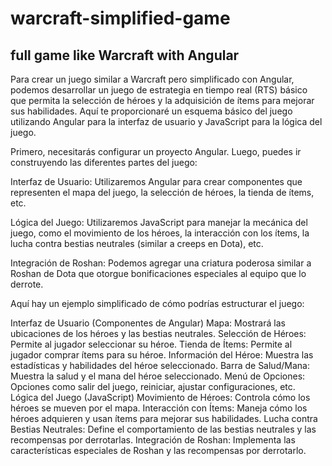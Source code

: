 # warcraft-simplified-game
## full game like Warcraft with Angular

Para crear un juego similar a Warcraft pero simplificado con Angular, podemos desarrollar un juego de estrategia en tiempo real (RTS) básico que permita la selección de héroes y la adquisición de ítems para mejorar sus habilidades. Aquí te proporcionaré un esquema básico del juego utilizando Angular para la interfaz de usuario y JavaScript para la lógica del juego.

Primero, necesitarás configurar un proyecto Angular. Luego, puedes ir construyendo las diferentes partes del juego:

Interfaz de Usuario: Utilizaremos Angular para crear componentes que representen el mapa del juego, la selección de héroes, la tienda de ítems, etc.

Lógica del Juego: Utilizaremos JavaScript para manejar la mecánica del juego, como el movimiento de los héroes, la interacción con los ítems, la lucha contra bestias neutrales (similar a creeps en Dota), etc.

Integración de Roshan: Podemos agregar una criatura poderosa similar a Roshan de Dota que otorgue bonificaciones especiales al equipo que lo derrote.

Aquí hay un ejemplo simplificado de cómo podrías estructurar el juego:

Interfaz de Usuario (Componentes de Angular)
Mapa: Mostrará las ubicaciones de los héroes y las bestias neutrales.
Selección de Héroes: Permite al jugador seleccionar su héroe.
Tienda de Ítems: Permite al jugador comprar ítems para su héroe.
Información del Héroe: Muestra las estadísticas y habilidades del héroe seleccionado.
Barra de Salud/Mana: Muestra la salud y el mana del héroe seleccionado.
Menú de Opciones: Opciones como salir del juego, reiniciar, ajustar configuraciones, etc.
Lógica del Juego (JavaScript)
Movimiento de Héroes: Controla cómo los héroes se mueven por el mapa.
Interacción con Ítems: Maneja cómo los héroes adquieren y usan ítems para mejorar sus habilidades.
Lucha contra Bestias Neutrales: Define el comportamiento de las bestias neutrales y las recompensas por derrotarlas.
Integración de Roshan: Implementa las características especiales de Roshan y las recompensas por derrotarlo.
